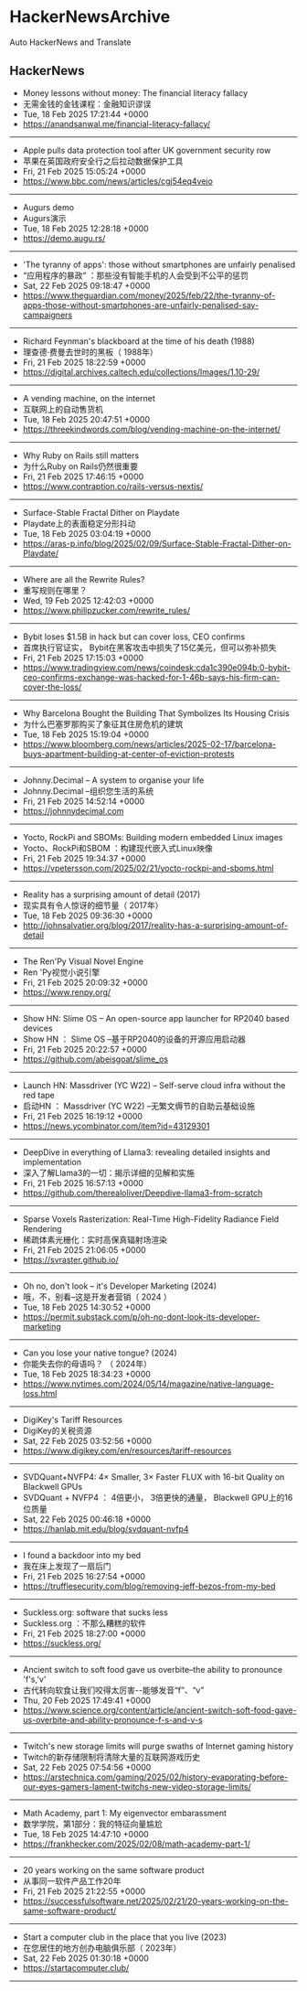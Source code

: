 # HackerNewsArchive
Auto HackerNews and Translate

## HackerNews
* Money lessons without money: The financial literacy fallacy
* 无需金钱的金钱课程：金融知识谬误
* Tue, 18 Feb 2025 17:21:44 +0000
* https://anandsanwal.me/financial-literacy-fallacy/
----
* Apple pulls data protection tool after UK government security row
* 苹果在英国政府安全行之后拉动数据保护工具
* Fri, 21 Feb 2025 15:05:24 +0000
* https://www.bbc.com/news/articles/cgj54eq4vejo
----
* Augurs demo
* Augurs演示
* Tue, 18 Feb 2025 12:28:18 +0000
* https://demo.augu.rs/
----
* 'The tyranny of apps': those without smartphones are unfairly penalised
* “应用程序的暴政” ：那些没有智能手机的人会受到不公平的惩罚
* Sat, 22 Feb 2025 09:18:47 +0000
* https://www.theguardian.com/money/2025/feb/22/the-tyranny-of-apps-those-without-smartphones-are-unfairly-penalised-say-campaigners
----
* Richard Feynman's blackboard at the time of his death (1988)
* 理查德·费曼去世时的黑板（ 1988年）
* Fri, 21 Feb 2025 18:22:59 +0000
* https://digital.archives.caltech.edu/collections/Images/1.10-29/
----
* A vending machine, on the internet
* 互联网上的自动售货机
* Tue, 18 Feb 2025 20:47:51 +0000
* https://threekindwords.com/blog/vending-machine-on-the-internet/
----
* Why Ruby on Rails still matters
* 为什么Ruby on Rails仍然很重要
* Fri, 21 Feb 2025 17:46:15 +0000
* https://www.contraption.co/rails-versus-nextjs/
----
* Surface-Stable Fractal Dither on Playdate
* Playdate上的表面稳定分形抖动
* Tue, 18 Feb 2025 03:04:19 +0000
* https://aras-p.info/blog/2025/02/09/Surface-Stable-Fractal-Dither-on-Playdate/
----
* Where are all the Rewrite Rules?
* 重写规则在哪里？
* Wed, 19 Feb 2025 12:42:03 +0000
* https://www.philipzucker.com/rewrite_rules/
----
* Bybit loses $1.5B in hack but can cover loss, CEO confirms
* 首席执行官证实， Bybit在黑客攻击中损失了15亿美元，但可以弥补损失
* Fri, 21 Feb 2025 17:15:03 +0000
* https://www.tradingview.com/news/coindesk:cda1c390e094b:0-bybit-ceo-confirms-exchange-was-hacked-for-1-46b-says-his-firm-can-cover-the-loss/
----
* Why Barcelona Bought the Building That Symbolizes Its Housing Crisis
* 为什么巴塞罗那购买了象征其住房危机的建筑
* Tue, 18 Feb 2025 15:19:04 +0000
* https://www.bloomberg.com/news/articles/2025-02-17/barcelona-buys-apartment-building-at-center-of-eviction-protests
----
* Johnny.Decimal – A system to organise your life
* Johnny.Decimal –组织您生活的系统
* Fri, 21 Feb 2025 14:52:14 +0000
* https://johnnydecimal.com
----
* Yocto, RockPi and SBOMs: Building modern embedded Linux images
* Yocto、RockPi和SBOM ：构建现代嵌入式Linux映像
* Fri, 21 Feb 2025 19:34:37 +0000
* https://vpetersson.com/2025/02/21/yocto-rockpi-and-sboms.html
----
* Reality has a surprising amount of detail (2017)
* 现实具有令人惊讶的细节量（ 2017年）
* Tue, 18 Feb 2025 09:36:30 +0000
* http://johnsalvatier.org/blog/2017/reality-has-a-surprising-amount-of-detail
----
* The Ren'Py Visual Novel Engine
* Ren 'Py视觉小说引擎
* Fri, 21 Feb 2025 20:09:32 +0000
* https://www.renpy.org/
----
* Show HN: Slime OS – An open-source app launcher for RP2040 based devices
* Show HN ： Slime OS –基于RP2040的设备的开源应用启动器
* Fri, 21 Feb 2025 20:22:57 +0000
* https://github.com/abeisgoat/slime_os
----
* Launch HN: Massdriver (YC W22) – Self-serve cloud infra without the red tape
* 启动HN ： Massdriver (YC W22) –无繁文缛节的自助云基础设施
* Fri, 21 Feb 2025 16:19:12 +0000
* https://news.ycombinator.com/item?id=43129301
----
* DeepDive in everything of Llama3: revealing detailed insights and implementation
* 深入了解Llama3的一切：揭示详细的见解和实施
* Fri, 21 Feb 2025 16:57:13 +0000
* https://github.com/therealoliver/Deepdive-llama3-from-scratch
----
* Sparse Voxels Rasterization: Real-Time High-Fidelity Radiance Field Rendering
* 稀疏体素光栅化：实时高保真辐射场渲染
* Fri, 21 Feb 2025 21:06:05 +0000
* https://svraster.github.io/
----
* Oh no, don't look – it's Developer Marketing (2024)
* 哦，不，别看–这是开发者营销（ 2024 ）
* Tue, 18 Feb 2025 14:30:52 +0000
* https://permit.substack.com/p/oh-no-dont-look-its-developer-marketing
----
* Can you lose your native tongue? (2024)
* 你能失去你的母语吗？ （ 2024年）
* Tue, 18 Feb 2025 18:34:23 +0000
* https://www.nytimes.com/2024/05/14/magazine/native-language-loss.html
----
* DigiKey's Tariff Resources
* DigiKey的关税资源
* Sat, 22 Feb 2025 03:52:56 +0000
* https://www.digikey.com/en/resources/tariff-resources
----
* SVDQuant+NVFP4: 4× Smaller, 3× Faster FLUX with 16-bit Quality on Blackwell GPUs
* SVDQuant + NVFP4 ： 4倍更小， 3倍更快的通量， Blackwell GPU上的16位质量
* Sat, 22 Feb 2025 00:46:18 +0000
* https://hanlab.mit.edu/blog/svdquant-nvfp4
----
* I found a backdoor into my bed
* 我在床上发现了一扇后门
* Fri, 21 Feb 2025 16:27:54 +0000
* https://trufflesecurity.com/blog/removing-jeff-bezos-from-my-bed
----
* Suckless.org: software that sucks less
* Suckless.org ：不那么糟糕的软件
* Fri, 21 Feb 2025 18:27:00 +0000
* https://suckless.org/
----
* Ancient switch to soft food gave us overbite–the ability to pronounce 'f's,'v'
* 古代转向软食让我们咬得太厉害--能够发音“f”、“v”
* Thu, 20 Feb 2025 17:49:41 +0000
* https://www.science.org/content/article/ancient-switch-soft-food-gave-us-overbite-and-ability-pronounce-f-s-and-v-s
----
* Twitch's new storage limits will purge swaths of Internet gaming history
* Twitch的新存储限制将清除大量的互联网游戏历史
* Sat, 22 Feb 2025 07:54:56 +0000
* https://arstechnica.com/gaming/2025/02/history-evaporating-before-our-eyes-gamers-lament-twitchs-new-video-storage-limits/
----
* Math Academy, part 1: My eigenvector embarassment
* 数学学院，第1部分：我的特征向量尴尬
* Tue, 18 Feb 2025 14:47:10 +0000
* https://frankhecker.com/2025/02/08/math-academy-part-1/
----
* 20 years working on the same software product
* 从事同一软件产品工作20年
* Fri, 21 Feb 2025 21:22:55 +0000
* https://successfulsoftware.net/2025/02/21/20-years-working-on-the-same-software-product/
----
* Start a computer club in the place that you live (2023)
* 在您居住的地方创办电脑俱乐部（ 2023年）
* Sat, 22 Feb 2025 01:30:18 +0000
* https://startacomputer.club/
----

